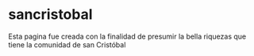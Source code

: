 # sancristobal
Esta pagina fue creada con la finalidad de presumir la bella riquezas que tiene la comunidad de san Cristóbal 
